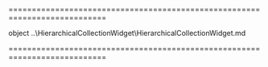 <!--**
/*-------------------------------------------
    Auto-generated file. Do not modify.
-------------------------------------------

**-->
===========================================================================
<!--hidden--><!--/hidden-->
<!--type-->object<!--/type-->
<!--inherits-->..\HierarchicalCollectionWidget\HierarchicalCollectionWidget.md<!--/inherits-->
===========================================================================

<!--shortDescription-->

<!--/shortDescription-->

<!--fullDescription-->

<!--/fullDescription-->